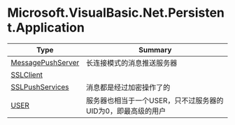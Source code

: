 ﻿
# Microsoft.VisualBasic.Net.Persistent.Application

|Type|Summary|
|----|-------|
|<a href="#" onClick="load('/docs/Microsoft.VisualBasic.Net.Persistent.Application/MessagePushServer.md')">MessagePushServer</a>|长连接模式的消息推送服务器|
|<a href="#" onClick="load('/docs/Microsoft.VisualBasic.Net.Persistent.Application/SSLClient.md')">SSLClient</a>||
|<a href="#" onClick="load('/docs/Microsoft.VisualBasic.Net.Persistent.Application/SSLPushServices.md')">SSLPushServices</a>|消息都是经过加密操作了的|
|<a href="#" onClick="load('/docs/Microsoft.VisualBasic.Net.Persistent.Application/USER.md')">USER</a>|服务器也相当于一个USER，只不过服务器的UID为0，即最高级的用户|

